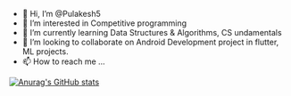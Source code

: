 - 👋 Hi, I’m @Pulakesh5
- 👀 I’m interested in Competitive programming
- 🌱 I’m currently learning Data Structures & Algorithms, CS undamentals
- 💞️ I’m looking to collaborate on Android Development project in flutter, ML projects.
- 📫 How to reach me ...


[![Anurag's GitHub stats](https://github-readme-stats.vercel.app/api?username=Pulakesh5)](https://github.com/anuraghazra/github-readme-stats)
<!---
Pulakesh5/Pulakesh5 is a ✨ special ✨ repository because its `README.md` (this file) appears on your GitHub profile.
You can click the Preview link to take a look at your changes.
--->
